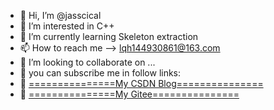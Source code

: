 - 👋 Hi, I’m @jasscical
- 👀 I’m interested in C++
- 🌱 I’m currently learning Skeleton extraction
- 📫 How to reach me --> lqh144930861@163.com
- 💞️ I’m looking to collaborate on ...
- 🤠 you can subscribe me in follow links:
- 🤠 [===============My CSDN Blog===============](https://blog.csdn.net/qq_41472037?spm=1001.2101.3001.5343)
- 🤠 [===============My Gitee===============](https://gitee.com/jasscical/projects)
<!---
jasscical/jasscical is a ✨ special ✨ repository because its `README.md` (this file) appears on your GitHub profile.
You can click the Preview link to take a look at your changes.
--->

